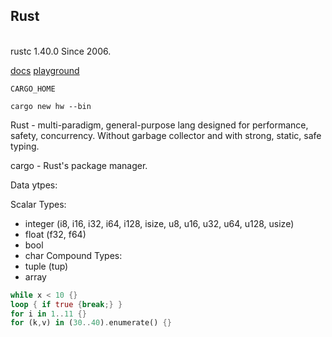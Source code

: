 Rust
-
<br>rustc 1.40.0
Since 2006.

[docs](https://www.rust-lang.org/learn)
[playground](https://play.rust-lang.org/)

````
CARGO_HOME

cargo new hw --bin
````
Rust - multi-paradigm, general-purpose lang designed for performance, safety, concurrency.
Without garbage collector and with strong, static, safe typing.

cargo - Rust's package manager.

Data ytpes:

Scalar Types:
* integer (i8, i16, i32, i64, i128, isize, u8, u16, u32, u64, u128, usize)
* float (f32, f64)
* bool
* char
Compound Types:
* tuple (tup)
* array

````rust
while x < 10 {}
loop { if true {break;} }
for i in 1..11 {}
for (k,v) in (30..40).enumerate() {}
````
